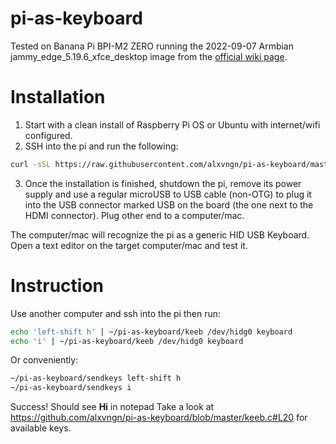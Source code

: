 # pi-as-keyboard

Tested on Banana Pi BPI-M2 ZERO running the 2022-09-07 Armbian jammy_edge_5.19.6_xfce_desktop image from the [official wiki page](https://wiki.banana-pi.org/Banana_Pi_BPI-M2_ZERO#Ubuntu). 

# Installation

1. Start with a clean install of Raspberry Pi OS or Ubuntu with internet/wifi configured.
2. SSH into the pi and run the following:

```sh
curl -sSL https://raw.githubusercontent.com/alxvngn/pi-as-keyboard/master/install.sh | sudo bash -
```
3. Once the installation is finished, shutdown the pi, remove its power supply and use a regular microUSB to USB cable (non-OTG) to plug it into the USB connector marked
USB on the board (the one next to the HDMI connector). Plug other end to a computer/mac.

The computer/mac will recognize the pi as a generic HID USB Keyboard. Open a text editor on the target computer/mac and test it.

# Instruction

Use another computer and ssh into the pi then run:

```sh
echo 'left-shift h' | ~/pi-as-keyboard/keeb /dev/hidg0 keyboard
echo 'i' | ~/pi-as-keyboard/keeb /dev/hidg0 keyboard
```

Or conveniently:
```sh
~/pi-as-keyboard/sendkeys left-shift h
~/pi-as-keyboard/sendkeys i
```

Success! Should see **Hi** in notepad
Take a look at https://github.com/alxvngn/pi-as-keyboard/blob/master/keeb.c#L20 for available keys.
